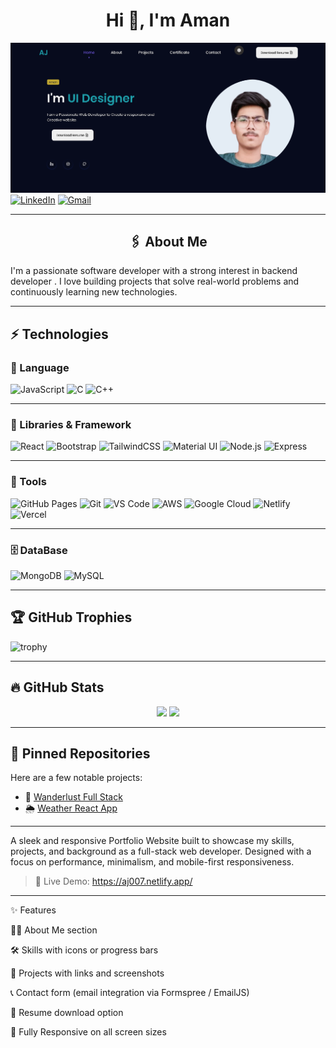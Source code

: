 <h1 align="center">Hi 👋, I'm Aman</h1>

[![Alt Text](./assets/pdesktop.png)](https://aj007.netlify.app)
[![LinkedIn](https://img.shields.io/badge/LINKEDIN-0077B5?style=for-the-badge&logo=linkedin&logoColor=white)](https://linkedin.com/in/aman-joshi-3100a3229)
[![Gmail](https://img.shields.io/badge/GMAIL-D14836?style=for-the-badge&logo=gmail&logoColor=white)](aj909813@gmail.com@email.com)

---
<h2 align="center">🖇️ About Me</h1>

I'm a passionate software developer with a strong interest in backend developer . I love building projects that solve real-world problems and continuously learning new technologies.

---
## ⚡ Technologies

### 🔗 Language

![JavaScript](https://img.shields.io/badge/JavaScript-F7DF1E?style=for-the-badge&logo=javascript&logoColor=black)
![C](https://img.shields.io/badge/C-00599C?style=for-the-badge&logo=c&logoColor=white)
![C++](https://img.shields.io/badge/C%2B%2B-00599C?style=for-the-badge&logo=c%2B%2B&logoColor=white)

---

### 🔗 Libraries & Framework

![React](https://img.shields.io/badge/React-20232A?style=for-the-badge&logo=react&logoColor=61DAFB)
![Bootstrap](https://img.shields.io/badge/Bootstrap-7952B3?style=for-the-badge&logo=bootstrap&logoColor=white)
![TailwindCSS](https://img.shields.io/badge/TailwindCSS-06B6D4?style=for-the-badge&logo=tailwindcss&logoColor=white)
![Material UI](https://img.shields.io/badge/Semantic%20UI-35BDB2?style=for-the-badge&logo=semantic-ui-react&logoColor=white)
![Node.js](https://img.shields.io/badge/Node.js-339933?style=for-the-badge&logo=node.js&logoColor=white)
![Express](https://img.shields.io/badge/Express-000000?style=for-the-badge&logo=express&logoColor=white)

---

### 🔧 Tools

![GitHub Pages](https://img.shields.io/badge/GitHub%20Pages-222?style=for-the-badge&logo=github&logoColor=white)
![Git](https://img.shields.io/badge/Git-F05032?style=for-the-badge&logo=git&logoColor=white)
![VS Code](https://img.shields.io/badge/VS%20Code-007ACC?style=for-the-badge&logo=visual-studio-code&logoColor=white)
![AWS](https://img.shields.io/badge/AWS-FF9900?style=for-the-badge&logo=amazon-aws&logoColor=white)
![Google Cloud](https://img.shields.io/badge/GoogleCloud-4285F4?style=for-the-badge&logo=google-cloud&logoColor=white)
![Netlify](https://img.shields.io/badge/Netlify-00C7B7?style=for-the-badge&logo=netlify&logoColor=white)
![Vercel](https://img.shields.io/badge/Vercel-000000?style=for-the-badge&logo=vercel&logoColor=white)

---

### 🗄️ DataBase

![MongoDB](https://img.shields.io/badge/MongoDB-47A248?style=for-the-badge&logo=mongodb&logoColor=white)
![MySQL](https://img.shields.io/badge/MySQL-4479A1?style=for-the-badge&logo=mysql&logoColor=white)

---

## 🏆 GitHub Trophies
![trophy](https://github-profile-trophy.vercel.app/?username=CodebyAman-Joshi&theme=darkhub)

---

## 🔥 GitHub Stats
<p align="center">
  <img src="https://github-readme-stats.vercel.app/api?username=CodebyAman-Joshi&show_icons=true&theme=tokyonight" />
  <img src="https://github-readme-streak-stats.herokuapp.com/?user=CodebyAman-joshi&theme=tokyonight" />
</p>

---

## 📌 Pinned Repositories
Here are a few notable projects:
- 🧳 [Wanderlust Full Stack](https://github.com/CodebyAman-Joshi/wanderlust)
- 🌦️ [Weather React App](https://github.com/CodebyAman-Joshi/weather-app)

---

A sleek and responsive Portfolio Website built to showcase my skills, projects, and background as a full-stack web developer. Designed with a focus on performance, minimalism, and mobile-first responsiveness.

> 📌 Live Demo: https://aj007.netlify.app/

---

✨ Features

👨‍💻 About Me section

🛠️ Skills with icons or progress bars

📁 Projects with links and screenshots

📞 Contact form (email integration via Formspree / EmailJS)

📄 Resume download option

📱 Fully Responsive on all screen sizes

